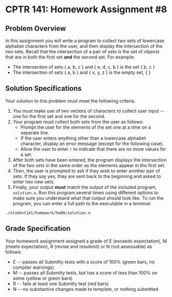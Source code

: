 # CPTR 141: Homework Assignment #8

## Problem Overview

In this assignment you will write a program to collect two sets of lowercase alphabet characters from the user, and then display the intersection of the two sets.  Recall that the intersection of a pair of sets is the set of objects that are in both the first set **and** the second set.  For example:

* The intersection of sets { a, b, c } and { e, d, c, b } is the set { b, c }
* The intersection of sets { a, b } and { x, y, z } is the empty set, { }


## Solution Specifications

Your solution to this problem must meet the following criteria.

1. You must make use of two vectors of characters to collect user input -- one for the first set and one for the second.
2. Your program must collect both sets from the user as follows:
   * Prompt the user for the elements of the set one at a time on a separate line.
   * If the user enters anything other than a lowercase alphabet character, display an error message (except for the following case).
   * Allow the user to enter `!` to indicate that there are no more values for a set.
3. After both sets have been entered, the program displays the intersection of the two sets in the same order as the elements appear in the first set. 
4. Then, the user is prompted to ask if they wish to enter another pair of sets.  If they say yes, they are sent back to the beginning and asked to enter two new sets.
5. Finally, your output **must** match the output of the included program, ``solution.o``.  Run this program several times using different options to make sure you understand what that output should look like. To run the program, you can enter a full path to the executable in a terminal:

`./student141/homework/hw08/solution.o`

## Grade Specification

Your homework assignment assigned a grade of E (exceeds expectation), M (meets expectation), R (revise and resubmit) or N (not assessable)  as follows:

- E -- passes all Submitty tests with a score of 100% (green bars, no compiler warnings)
- M -- passes all Submitty tests, but has a score of less than 100% on some (yellow or green bars)
- R -- fails at least one Submitty test (red bars)
- N -- no substantive changes made to template, or nothing submitted


